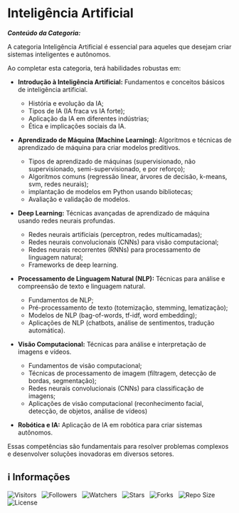 <!-- Título -->
# Inteligência Artificial

***Conteúdo da Categoria:***

A categoria Inteligência Artificial é essencial para aqueles que desejam criar sistemas inteligentes e autônomos.

Ao completar esta categoria, terá habilidades robustas em:

* **Introdução à Inteligência Artificial:** Fundamentos e conceitos básicos de inteligência artificial.
  * História e evolução da IA;
  * Tipos de IA (IA fraca vs IA forte);
  * Aplicação da IA em diferentes indústrias;
  * Ética e implicações sociais da IA.

* **Aprendizado de Máquina (Machine Learning):** Algoritmos e técnicas de aprendizado de máquina para criar modelos preditivos.
  * Tipos de aprendizado de máquinas (supervisionado, não supervisionado, semi-supervisionado, e por reforço);
  * Algoritmos comuns (regressão linear, árvores de decisão, k-means, svm, redes neurais);
  * implantação de modelos em Python usando bibliotecas;
  * Avaliação e validação de modelos.

* **Deep Learning:** Técnicas avançadas de aprendizado de máquina usando redes neurais profundas.
  * Redes neurais artificiais (perceptron, redes multicamadas);
  * Redes neurais convolucionais (CNNs) para visão computacional;
  * Redes neurais recorrentes (RNNs) para processamento de linguagem natural;
  * Frameworks de deep learning.

* **Processamento de Linguagem Natural (NLP):** Técnicas para análise e compreensão de texto e linguagem natural.
  * Fundamentos de NLP;
  * Pré-processamento de texto (totemização, stemming, lematização);
  * Modelos de NLP (bag-of-words, tf-idf, word embedding);
  * Aplicações de NLP (chatbots, análise de sentimentos, tradução automática).

* **Visão Computacional:** Técnicas para análise e interpretação de imagens e vídeos.
  * Fundamentos de visão computacional;
  * Técnicas de processamento de imagem (filtragem, detecção de bordas, segmentação);
  * Redes neurais convolucionais (CNNs) para classificação de imagens;
  * Aplicações de visão computacional (reconhecimento facial, detecção, de objetos, análise de vídeos)

* **Robótica e IA:** Aplicação de IA em robótica para criar sistemas autônomos.

Essas competências são fundamentais para resolver problemas complexos e desenvolver soluções inovadoras em diversos setores.

<!-- Informações -->
## &#8505; Informações

![Visitors](https://api.visitorbadge.io/api/visitors?path=Devsgeeknerd%2Fcat-int-art&label=Visitantes&labelColor=%23700070&labelStyle=none&countColor=%23000fff&style=plastic&color=%23ffffff "Total de Visitantes")
&nbsp;
![Followers](https://img.shields.io/github/followers/Devsgeeknerd?style=p&label=Seguidores&labelColor=800080&color=000fff "Total de Seguidores")
&nbsp;
![Watchers](https://img.shields.io/github/watchers/Devsgeeknerd/cat-int-art?style=p&label=Observadores&labelColor=800080&color=000fff "Total de Observadores")
&nbsp;
![Stars](https://img.shields.io/github/stars/Devsgeeknerd/cat-int-art?style=p&label=Estrelas&labelColor=800080&color=000fff "Total de Estrelas")
&nbsp;
![Forks](https://img.shields.io/github/forks/Devsgeeknerd/cat-int-art?style=p&label=Bifurcações&labelColor=800080&color=000fff "Total de Bifurcações")
&nbsp;
![Repo Size](https://img.shields.io/github/repo-size/Devsgeeknerd/cat-int-art?style=p&label=Tamanho&labelColor=800080&color=000fff "Tamanho do Repositório")
&nbsp;
![License](https://img.shields.io/github/license/Devsgeeknerd/cat-int-art?style=p&label=Licença&labelColor=800080&color=000fff "Licença do Repositório")
